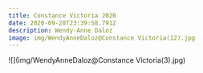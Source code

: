 ```yaml
---
title: Constance Victoria 2020
date: 2020-09-28T23:39:58.791Z
description: Wendy-Anne Daloz
image: img/WendyAnneDaloz@Constance Victoria(12).jpg
---
```

![](img/WendyAnneDaloz@Constance Victoria(3).jpg)
